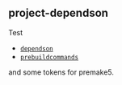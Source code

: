 ## project-dependson

Test
- [`dependson`](https://premake.github.io/docs/dependson)
- [`prebuildcommands`](https://premake.github.io/docs/prebuildcommands)

and some tokens for premake5.

